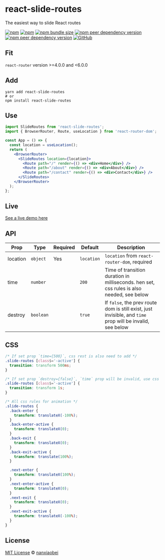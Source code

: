 # react-slide-routes

The easiest way to slide React routes

[![npm](https://img.shields.io/npm/v/react-slide-routes.svg?style=flat-square)](https://www.npmjs.com/package/react-slide-routes)
[![npm](https://img.shields.io/npm/dt/react-slide-routes?style=flat-square)](https://www.npmtrends.com/react-slide-routes)
[![npm bundle size](https://img.shields.io/bundlephobia/minzip/react-slide-routes?style=flat-square)](https://bundlephobia.com/result?p=react-slide-routes)
[![npm peer dependency version](https://img.shields.io/npm/dependency-version/react-slide-routes/peer/react?style=flat-square)](https://github.com/facebook/react)
[![npm peer dependency version](https://img.shields.io/npm/dependency-version/react-slide-routes/peer/react-router?style=flat-square)](https://github.com/ReactTraining/react-router)
[![GitHub](https://img.shields.io/github/license/nanxiaobei/react-slide-routes?style=flat-square)](https://github.com/nanxiaobei/react-slide-routes/blob/master/LICENSE)

## Fit

`react-router` version >=4.0.0 and <6.0.0

## Add

```shell script
yarn add react-slide-routes
# or
npm install react-slide-routes
```

## Use

```jsx
import SlideRoutes from 'react-slide-routes';
import { BrowserRouter, Route, useLocation } from 'react-router-dom';

const App = () => {
  const location = useLocation();
  return (
    <BrowserRouter>
      <SlideRoutes location={location}>
        <Route path="/" render={() => <div>Home</div>} />
        <Route path="/about" render={() => <div>About</div>} />
        <Route path="/contact" render={() => <div>Contact</div>} />
      </SlideRoutes>
    </BrowserRouter>
  );
};
```

## Live

[See a live demo here]()

## API

| Prop     | Type      | Required | Default    | Description                                                                                               |
| -------- | --------- | -------- | ---------- | --------------------------------------------------------------------------------------------------------- |
| location | `object`  | Yes      | `location` | `location` from `react-router-dom`, required                                                              |
| time     | `number`  |          | `200`      | Time of transition duration in milliseconds. hen set, css rules is also needed, see below                 |
| destroy  | `boolean` |          | `true`     | If `false`, the prev route dom is still exist, just invisible, and `time` prop will be invalid, see below |

## CSS

```css
/* If set prop `time={500}`, css rest is also need to add */
.slide-routes [class$='-active'] {
  transition: transform 500ms;
}

/* If set prop `destroy={false}`, `time` prop will be invalid, use css to change duration */
.slide-routes [class$='-active'] {
  transition: transform 1s;
}

/* All css rules for animation */
.slide-routes {
  .back-enter {
    transform: translateX(-100%);
  }
  .back-enter-active {
    transform: translateX(0);
  }
  .back-exit {
    transform: translateX(0);
  }
  .back-exit-active {
    transform: translate(100%);
  }

  .next-enter {
    transform: translateX(100%);
  }
  .next-enter-active {
    transform: translateX(0);
  }
  .next-exit {
    transform: translateX(0);
  }
  .next-exit-active {
    transform: translateX(-100%);
  }
}
```

## License

[MIT License](https://github.com/nanxiaobei/react-slide-routes/blob/master/LICENSE) © [nanxiaobei](https://mrlee.me/)
